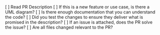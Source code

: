 [ ] Read PR Description
[ ] If this is a new feature or use case, is there a UML diagram?
[ ] Is there enough documentation that you can understand the code?
[ ] Did you test the changes to ensure they deliver what is promised in the description?
[ ] If an issue is attached, does the PR solve the issue?
[ ] Are all files changed relevant to the PR?